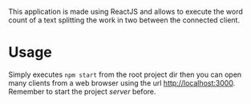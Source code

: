 This application is made using ReactJS and allows to execute the word count of a text splitting the work in two between the connected client.

# Usage #
Simply executes `npm start` from the root project dir then you can open many clients from a web browser using the url <http://localhost:3000>. Remember to start the project *server* before.